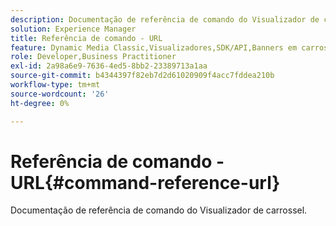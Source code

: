 ```yaml
---
description: Documentação de referência de comando do Visualizador de carrossel.
solution: Experience Manager
title: Referência de comando - URL
feature: Dynamic Media Classic,Visualizadores,SDK/API,Banners em carrossel
role: Developer,Business Practitioner
exl-id: 2a98a6e9-7636-4ed5-8bb2-23389713a1aa
source-git-commit: b4344397f82eb7d2d61020909f4acc7fddea210b
workflow-type: tm+mt
source-wordcount: '26'
ht-degree: 0%

---
```


# Referência de comando - URL{#command-reference-url}

Documentação de referência de comando do Visualizador de carrossel.
